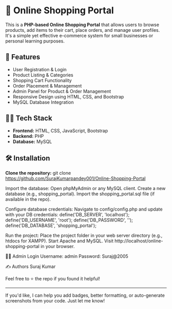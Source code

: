 # 🛒 Online Shopping Portal

This is a **PHP-based Online Shopping Portal** that allows users to browse products, add items to their cart, place orders, and manage user profiles. It's a simple yet effective e-commerce system for small businesses or personal learning purposes.

## 🚀 Features

- User Registration & Login
- Product Listing & Categories
- Shopping Cart Functionality
- Order Placement & Management
- Admin Panel for Product & Order Management
- Responsive Design using HTML, CSS, and Bootstrap
- MySQL Database Integration

## 🧑‍💻 Tech Stack

- **Frontend:** HTML, CSS, JavaScript, Bootstrap  
- **Backend:** PHP  
- **Database:** MySQL


## 🛠️ Installation

**Clone the repository:**
git clone https://github.com/SurajKumarpandey001/Online-Shopping-Portal

Import the database:
Open phpMyAdmin or any MySQL client.
Create a new database (e.g., shopping_portal).
Import the shopping_portal.sql file (if available in the repo).


Configure database credentials:
Navigate to config/config.php and update with your DB credentials:
define('DB_SERVER', 'localhost');
define('DB_USERNAME', 'root');
define('DB_PASSWORD', '');
define('DB_DATABASE', 'shopping_portal');


Run the project:
Place the project folder in your web server directory (e.g., htdocs for XAMPP).
Start Apache and MySQL.
Visit http://localhost/online-shopping-portal in your browser.


👨‍💼 Admin Login
Username: admin
Password: Suraj@2005

✍️ Authors
Suraj Kumar

Feel free to ⭐ the repo if you found it helpful!

---

If you'd like, I can help you add badges, better formatting, or auto-generate screenshots from your code. Just let me know!

